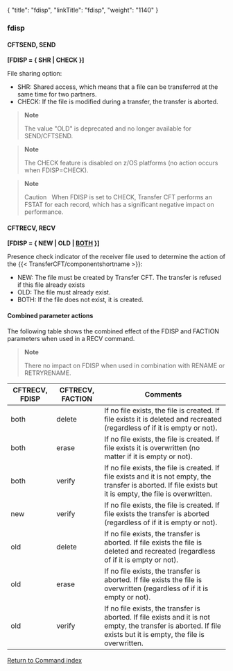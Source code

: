 {
    "title": "fdisp",
    "linkTitle": "fdisp",
    "weight": "1140"
}<span id="fdisp"></span>

### fdisp

<span id="fdisp_CFTRECV"></span>

#### CFTSEND, SEND

**\[FDISP = { SHR
| CHECK }\]**

File sharing option:

- SHR: Shared access, which means that
    a file can be transferred at the same time for two partners.
- CHECK:
    If the file is modified during a transfer, the transfer is aborted.

> **Note**
>
> The value "OLD" is deprecated and no longer available for SEND/CFTSEND.

> **Note**
>
> The CHECK feature is disabled on z/OS platforms (no action occurs when FDISP=CHECK).

> **Note**
>
> Caution  
> When FDISP is set to CHECK, Transfer CFT performs an FSTAT for each record, which has a significant negative impact on performance.

#### CFTRECV, RECV

**\[FDISP = { NEW | OLD | <u>BOTH</u>
}\]**

Presence check indicator of the receiver file used to determine the
action of the {{< TransferCFT/componentshortname  >}}:

- NEW: The file must be created by Transfer
    CFT. The transfer is refused if this file already exists
- OLD: The file must already exist.
- BOTH: If the file does not exist, it
    is created.

<span id="fdisp_CFTSEND"></span>

#### Combined parameter actions

The following table shows the combined effect of the FDISP and FACTION parameters when used in a RECV command.

> **Note**
>
> There no impact on FDISP when used in combination with RENAME or RETRYRENAME.


| CFTRECV, FDISP  | CFTRECV, FACTION  | Comments  |
| --- | --- | --- |
| both  | delete  | If no file exists, the file is created. If file exists it is deleted and recreated (regardless of if it is empty or not).  |
| both  | erase  | If no file exists, the file is created. If file exists it is overwritten (no matter if it is empty or not).  |
| both  | verify  | If no file exists, the file is created. If file exists and it is not empty, the transfer is aborted. If file exists but it is empty, the file is overwritten.  |
| new  | verify  | If no file exists, the file is created. If file exists the transfer is aborted (regardless of if it is empty or not).  |
| old  | delete  | If no file exists, the transfer is aborted. If file exists the file is deleted and recreated (regardless of if it is empty or not).  |
| old  | erase  | If no file exists, the transfer is aborted. If file exists the file is overwritten (regardless of if it is empty or not).  |
| old  | verify  | If no file exists, the transfer is aborted. If file exists and it is not empty, the transfer is aborted. If file exists but it is empty, the file is overwritten.  |


[Return to Command index](../../)

